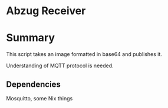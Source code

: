 # Abzug Receiver

# Summary

This script takes an image formatted in base64 and publishes it.

Understanding of MQTT protocol is needed.

## Dependencies

Mosquitto, some Nix things 
